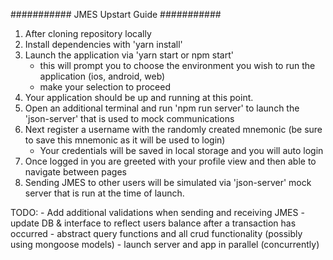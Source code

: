 
########### JMES Upstart Guide ###########

1) After cloning repository locally 
2) Install dependencies with 'yarn install'
3) Launch the application via 'yarn start or npm start'
    - this will prompt you to choose the environment you wish to run the application (ios, android, web)
    - make your selection to proceed
4) Your application should be up and running at this point.
5) Open an additional terminal and run 'npm run server' to launch the 'json-server' that is used to mock communications
5) Next register a username with the randomly created mnemonic (be sure to save this mnemonic as it will be used to login)
    - Your credentials will be saved in local storage and you will auto login
6) Once logged in you are greeted with your profile view and then able to navigate between pages
7) Sending JMES to other users will be simulated via 'json-server' mock server that is run at the time of launch.

TODO:
    - Add additional validations when sending and receiving JMES 
    - update DB & interface to reflect users balance after a transaction has occurred
    - abstract query functions and all crud functionality (possibly using mongoose models)
    - launch server and app in parallel (concurrently)
